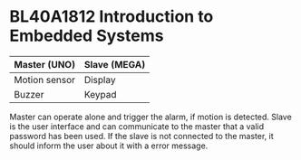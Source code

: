 # BL40A1812 Introduction to Embedded Systems

| Master (UNO)  | Slave (MEGA) |
| ------------  | ------------ |
| Motion sensor | Display      |
| Buzzer        | Keypad       |

Master can operate alone and trigger the alarm, if motion is detected. Slave is the user interface and can communicate to the master that a valid password has been used. If the slave is not connected to the master, it should inform the user about it with a error message.